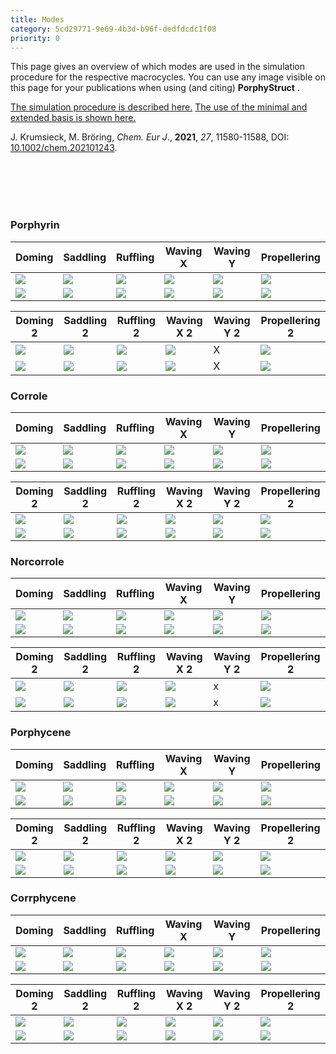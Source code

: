 ```yaml
---
title: Modes
category: 5cd29771-9e69-4b3d-b96f-dedfdcdc1f08
priority: 0
---
```

This page gives an overview of which modes are used in the simulation procedure for the respective macrocycles. You can use any image visible on this page for your publications when using (and citing) **PorphyStruct** .

[The simulation procedure is described here.](/docs/simulation-method) [The use of the minimal and extended basis is shown here.](/docs/minimal-and-extended-basis)

J. Krumsieck, M. Bröring, *Chem. Eur J*., **2021**, *27*, 11580-11588, DOI: [10.1002/chem.202101243](https://doi.org/10.1002/chem.202101243).

<br/><br/><br/><br/>

### Porphyrin

| Doming                         | Saddling                         | Ruffling                         | Waving X                        | Waving Y                        | Propellering                         |
| ------------------------------ | -------------------------------- | -------------------------------- | ------------------------------- | ------------------------------- | ------------------------------------ |
| ![](/modes/P/dom.jpg)          | ![](/modes/P/sad.jpg)            | ![](/modes/P/ruf.jpg)            | ![](/modes/P/wavx.jpg)          | ![](/modes/P/wavy.jpg)          | ![](/modes/P/pro.jpg)                |
| ![](/modes/P/Doming_graph.svg) | ![](/modes/P/Saddling_graph.svg) | ![](/modes/P/Ruffling_graph.svg) | ![](/modes/P/WavingX_graph.svg) | ![](/modes/P/WavingY_graph.svg) | ![](/modes/P/Propellering_graph.svg) |

| Doming 2                        | Saddling 2                        | Ruffling 2                        | Waving X 2                       | Waving Y 2 | Propellering 2                        |
| ------------------------------- | --------------------------------- | --------------------------------- | -------------------------------- | ---------- | ------------------------------------- |
| ![](/modes/P/dom2.jpg)          | ![](/modes/P/sad2.jpg)            | ![](/modes/P/ruf2.jpg)            | ![](/modes/P/wavx2.jpg)          | X          | ![](/modes/P/pro2.jpg)                |
| ![](/modes/P/Doming2_graph.svg) | ![](/modes/P/Saddling2_graph.svg) | ![](/modes/P/Ruffling2_graph.svg) | ![](/modes/P/WavingX2_graph.svg) | X          | ![](/modes/P/Propellering2_graph.svg) |

### Corrole

| Doming                         | Saddling                         | Ruffling                         | Waving X                        | Waving Y                        | Propellering                         |
| ------------------------------ | -------------------------------- | -------------------------------- | ------------------------------- | ------------------------------- | ------------------------------------ |
| ![](/modes/C/dom.jpg)          | ![](/modes/C/sad.jpg)            | ![](/modes/C/ruf.jpg)            | ![](/modes/C/wavx.jpg)          | ![](/modes/C/wavy.jpg)          | ![](/modes/C/pro.jpg)                |
| ![](/modes/C/Doming_graph.svg) | ![](/modes/C/Saddling_graph.svg) | ![](/modes/C/Ruffling_graph.svg) | ![](/modes/C/WavingX_graph.svg) | ![](/modes/C/WavingY_graph.svg) | ![](/modes/C/Propellering_graph.svg) |

| Doming 2                        | Saddling 2                        | Ruffling 2                        | Waving X 2                       | Waving Y 2                       | Propellering 2                        |
| ------------------------------- | --------------------------------- | --------------------------------- | -------------------------------- | -------------------------------- | ------------------------------------- |
| ![](/modes/C/dom2.jpg)          | ![](/modes/C/sad2.jpg)            | ![](/modes/C/ruf2.jpg)            | ![](/modes/C/wavx2.jpg)          | ![](/modes/C/wavy2.jpg)          | ![](/modes/C/pro2.jpg)                |
| ![](/modes/C/Doming2_graph.svg) | ![](/modes/C/Saddling2_graph.svg) | ![](/modes/C/Ruffling2_graph.svg) | ![](/modes/C/WavingX2_graph.svg) | ![](/modes/C/WavingY2_graph.svg) | ![](/modes/C/Propellering2_graph.svg) |

### Norcorrole

| Doming                          | Saddling                          | Ruffling                          | Waving X                         | Waving Y                         | Propellering                          |
| ------------------------------- | --------------------------------- | --------------------------------- | -------------------------------- | -------------------------------- | ------------------------------------- |
| ![](/modes/Nc/dom.jpg)          | ![](/modes/Nc/sad.jpg)            | ![](/modes/Nc/ruf.jpg)            | ![](/modes/Nc/wavx.jpg)          | ![](/modes/Nc/wavy.jpg)          | ![](/modes/Nc/pro.jpg)                |
| ![](/modes/Nc/Doming_graph.svg) | ![](/modes/Nc/Saddling_graph.svg) | ![](/modes/Nc/Ruffling_graph.svg) | ![](/modes/Nc/WavingX_graph.svg) | ![](/modes/Nc/WavingY_graph.svg) | ![](/modes/Nc/Propellering_graph.svg) |

| Doming 2                         | Saddling 2                         | Ruffling 2                         | Waving X 2                        | Waving Y 2 | Propellering 2                         |
| -------------------------------- | ---------------------------------- | ---------------------------------- | --------------------------------- | ---------- | -------------------------------------- |
| ![](/modes/Nc/dom2.jpg)          | ![](/modes/Nc/sad2.jpg)            | ![](/modes/Nc/ruf2.jpg)            | ![](/modes/Nc/wavx2.jpg)          | x          | ![](/modes/Nc/pro2.jpg)                |
| ![](/modes/Nc/Doming2_graph.svg) | ![](/modes/Nc/Saddling2_graph.svg) | ![](/modes/Nc/Ruffling2_graph.svg) | ![](/modes/Nc/WavingX2_graph.svg) | x          | ![](/modes/Nc/Propellering2_graph.svg) |

### Porphycene

| Doming                          | Saddling                          | Ruffling                          | Waving X                         | Waving Y                         | Propellering                          |
| ------------------------------- | --------------------------------- | --------------------------------- | -------------------------------- | -------------------------------- | ------------------------------------- |
| ![](/modes/Pc/dom.jpg)          | ![](/modes/Pc/sad.jpg)            | ![](/modes/Pc/ruf.jpg)            | ![](/modes/Pc/wavx.jpg)          | ![](/modes/Pc/wavy.jpg)          | ![](/modes/Pc/pro.jpg)                |
| ![](/modes/Pc/Doming_graph.svg) | ![](/modes/Pc/Saddling_graph.svg) | ![](/modes/Pc/Ruffling_graph.svg) | ![](/modes/Pc/WavingX_graph.svg) | ![](/modes/Pc/WavingY_graph.svg) | ![](/modes/Pc/Propellering_graph.svg) |

| Doming 2                         | Saddling 2                         | Ruffling 2                         | Waving X 2                        | Waving Y 2                        | Propellering 2                         |
| -------------------------------- | ---------------------------------- | ---------------------------------- | --------------------------------- | --------------------------------- | -------------------------------------- |
| ![](/modes/Pc/dom2.jpg)          | ![](/modes/Pc/sad2.jpg)            | ![](/modes/Pc/ruf2.jpg)            | ![](/modes/Pc/wavx2.jpg)          | ![](/modes/Pc/wavy2.jpg)          | ![](/modes/Pc/pro2.jpg)                |
| ![](/modes/Pc/Doming2_graph.svg) | ![](/modes/Pc/Saddling2_graph.svg) | ![](/modes/Pc/Ruffling2_graph.svg) | ![](/modes/Pc/WavingX2_graph.svg) | ![](/modes/Pc/WavingY2_graph.svg) | ![](/modes/Pc/Propellering2_graph.svg) |

### Corrphycene

| Doming                          | Saddling                          | Ruffling                          | Waving X                         | Waving Y                         | Propellering                          |
| ------------------------------- | --------------------------------- | --------------------------------- | -------------------------------- | -------------------------------- | ------------------------------------- |
| ![](/modes/Cn/dom.jpg)          | ![](/modes/Cn/sad.jpg)            | ![](/modes/Cn/ruf.jpg)            | ![](/modes/Cn/wavx.jpg)          | ![](/modes/Cn/wavy.jpg)          | ![](/modes/Cn/pro.jpg)                |
| ![](/modes/Cn/Doming_graph.svg) | ![](/modes/Cn/Saddling_graph.svg) | ![](/modes/Cn/Ruffling_graph.svg) | ![](/modes/Cn/WavingX_graph.svg) | ![](/modes/Cn/WavingY_graph.svg) | ![](/modes/Cn/Propellering_graph.svg) |

| Doming 2                         | Saddling 2                         | Ruffling 2                         | Waving X 2                        | Waving Y 2                        | Propellering 2                         |
| -------------------------------- | ---------------------------------- | ---------------------------------- | --------------------------------- | --------------------------------- | -------------------------------------- |
| ![](/modes/Cn/dom2.jpg)          | ![](/modes/Cn/sad2.jpg)            | ![](/modes/Cn/ruf2.jpg)            | ![](/modes/Cn/wavx2.jpg)          | ![](/modes/Cn/wavy2.jpg)          | ![](/modes/Cn/pro2.jpg)                |
| ![](/modes/Cn/Doming2_graph.svg) | ![](/modes/Cn/Saddling2_graph.svg) | ![](/modes/Cn/Ruffling2_graph.svg) | ![](/modes/Cn/WavingX2_graph.svg) | ![](/modes/Cn/WavingY2_graph.svg) | ![](/modes/Cn/Propellering2_graph.svg) |